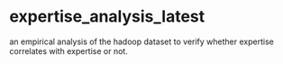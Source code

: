 # expertise_analysis_latest

an empirical analysis of the hadoop dataset to verify whether expertise correlates with expertise or not. 
